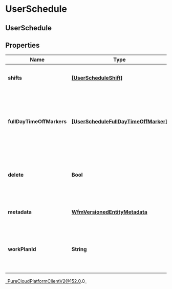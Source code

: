 # UserSchedule

## UserSchedule

## Properties

|Name | Type | Description | Notes|
|------------ | ------------- | ------------- | -------------|
| **shifts** | [**[UserScheduleShift]**](UserScheduleShift) | The shifts that belong to this schedule | [optional] |
| **fullDayTimeOffMarkers** | [**[UserScheduleFullDayTimeOffMarker]**](UserScheduleFullDayTimeOffMarker) | Markers to indicate a full day time off request, relative to the management unit time zone | [optional] |
| **delete** | **Bool** | If marked true for updating an existing user schedule, it will be deleted | [optional] |
| **metadata** | [**WfmVersionedEntityMetadata**](WfmVersionedEntityMetadata) | Version metadata for this schedule | |
| **workPlanId** | **String** | ID of the work plan associated with the user during schedule creation | [optional] |



_PureCloudPlatformClientV2@152.0.0_
